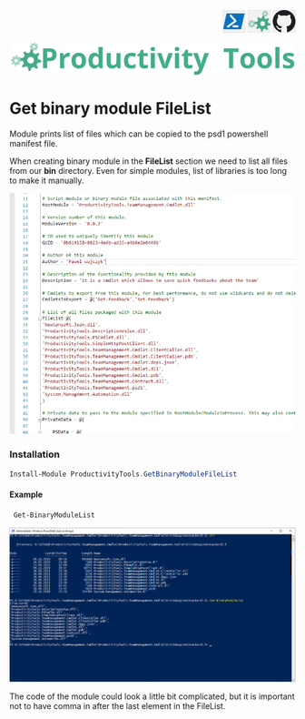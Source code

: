 <!--Category:PowerShell--> 
 <p align="right">
    <a href="https://www.powershellgallery.com/packages/ProductivityTools.GetBinaryModuleFileList/"><img src="Images/Header/Powershell_border_40px.png" /></a>
    <a href="http://productivitytools.tech/get-onedrivedirectory/"><img src="Images/Header/ProductivityTools_green_40px_2.png" /><a> 
    <a href="https://github.com/pwujczyk/ProductivityTools.GetBinaryModuleFileList"><img src="Images/Header/Github_border_40px.png" /></a>
</p>
<p align="center">
    <a href="http://http://productivitytools.tech/">
        <img src="Images/Header/LogoTitle_green_500px.png" />
    </a>
</p>


# Get binary module FileList

Module prints list of files which can be copied to the psd1 powershell manifest file.

<!--more-->

When creating binary module in the **FileList** section we need to list all files from our **bin** directory. Even for simple modules, list of libraries is too long to make it manually.

![](Images/BinaryModule.png)

### Installation

```powershell
Install-Module ProductivityTools.GetBinaryModuleFileList
```

#### Example

```powershell
 Get-BinaryModuleList
 ```
<!--og-image-->
 ![](Images/Example.png)

 The code of the module could look a little bit complicated, but it is important not to have comma in after the last element in the FileList.